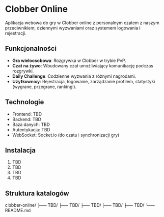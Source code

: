 # Clobber Online

Aplikacja webowa do gry w Clobber online z personalnym czatem z naszym przeciwnikiem, dziennymi wyzwaniami oraz systemem logowania i rejestracji.

## Funkcjonalności

- **Gra wieloosobowa**: Rozgrywka w Clobber w trybie PvP.
- **Czat na żywo**: Wbudowany czat umożliwiający komunikację podczas rozgrywki.
- **Daily Challenge**: Codzienne wyzwania z różnymi nagrodami.
- **Użytkownicy**: Rejestracja, logowanie, zarządzanie profilem, statystyki (wygrane, przegrane, rankingi).

## Technologie

- Frontend: TBD
- Backend: TBD
- Baza danych: TBD
- Autentykacja: TBD
- WebSocket: Socket.io (do czatu i synchronizacji gry)

## Instalacja

1. TBD
2. TBD
3. TBD
4. TBD

## Struktura katalogów

clobber-online/
├── TBD/
├── TBD/
├── TBD/
├── TBD/
├── TBD/
└── README.md